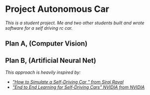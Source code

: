 # Project Autonomous Car
_This is a student project. Me and two other students built and wrote software for a self driving rc car._



## Plan A,  (Computer Vision)




## Plan B,  (Artificial Neural Net)
_This approach is heavily inspired by:_ 
* _["How to Simulate a Self-Driving Car
" from Siraj Raval]()_
* _["End to End Learning for Self-Driving Cars" NVIDIA from NVIDIA](https://images.nvidia.com/content/tegra/automotive/images/2016/solutions/pdf/end-to-end-dl-using-px.pdf)_
